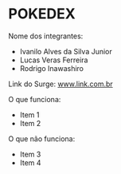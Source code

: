 # POKEDEX

Nome dos integrantes: 
- Ivanilo Alves da Silva Junior
- Lucas Veras Ferreira
- Rodrigo Inawashiro

Link do Surge: www.link.com.br

O que funciona:
- Item 1
- Item 2

O que não funciona: 
- Item 3
- Item 4

